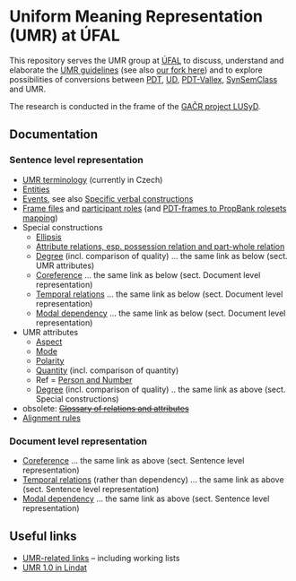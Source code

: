 # Uniform Meaning Representation (UMR) at ÚFAL

This repository serves the UMR group at [ÚFAL](https://ufal.mff.cuni.cz/) to
discuss, understand and elaborate the [UMR
guidelines](https://github.com/umr4nlp/umr-guidelines/blob/master/guidelines.md)
(see also [our fork here](https://github.com/ufal/umr-guidelines/blob/master/guidelines.md))
and to explore possibilities of conversions between
[PDT](https://ufal.mff.cuni.cz/prague-dependency-treebank),
[UD](https://universaldependencies.org/),
[PDT-Vallex](https://ufal.mff.cuni.cz/pdt-vallex-valency-lexicon-linked-czech-corpora),
[SynSemClass](https://ufal.mff.cuni.cz/synsemclass) and UMR.

The research is conducted in the frame of the [GAČR project
LUSyD](https://ufal.mff.cuni.cz/grants/lusyd).

## Documentation
### Sentence level representation
* [UMR terminology](doc/terminologie.md) (currently in Czech)
* [Entities](doc/entities.md)
* [Events](doc/eventive-concepts.md), see also [Specific verbal constructions](doc/verbal-constructions.md)
* [Frame files](doc/frames.md) and [participant roles](doc/roles.md) (and [PDT-frames to PropBank rolesets mapping](tecto2umr/functors-to-args-mapping-instructions.md))
* Special constructions
  * [Ellipsis](doc/ellipsis.md)
  * [Attribute relations, esp. possession relation and part-whole relation](doc/poss-part.md)
  * [Degree](doc/degree.md) (incl. comparison of quality) ... the same link as below 
 (sect. UMR attributes)
  * [Coreference](doc/coreference.md) ... the same link as below (sect. Document level representation) 
  * [Temporal relations](doc/temporal.md) ... the same link as below (sect. Document level representation)
  * [Modal dependency](doc/modal.md) ... the same link as below (sect. Document level representation)
* UMR attributes
  * [Aspect](doc/aspect.md)
  * [Mode](doc/mode.md)
  * [Polarity](doc/polarity.md)
  * [Quantity](doc/quantity.md) (incl. comparison of quantity)
  * Ref = [Person and Number](doc/reference.md)
  * [Degree](doc/degree.md) (incl. comparison of quality) .. the same link as above (sect. Special constructions)
* obsolete: ~~[Glossary of relations and attributes](doc/relations-attributes.md)~~
* [Alignment rules](doc/alignment.md)

### Document level representation
* [Coreference](doc/coreference.md)  ... the same link as above (sect. Sentence level representation)
* [Temporal relations](doc/temporal.md) (rather than dependency) ... the same link as above (sect. Sentence level representation)
* [Modal dependency](doc/modal.md) ... the same link as above (sect. Sentence level representation)


## Useful links
* [UMR-related links](https://github.com/ufal/UMR/blob/main/doc/UMR-related-links.md) – including working lists
* [UMR 1.0 in Lindat](http://hdl.handle.net/11234/1-5198)
